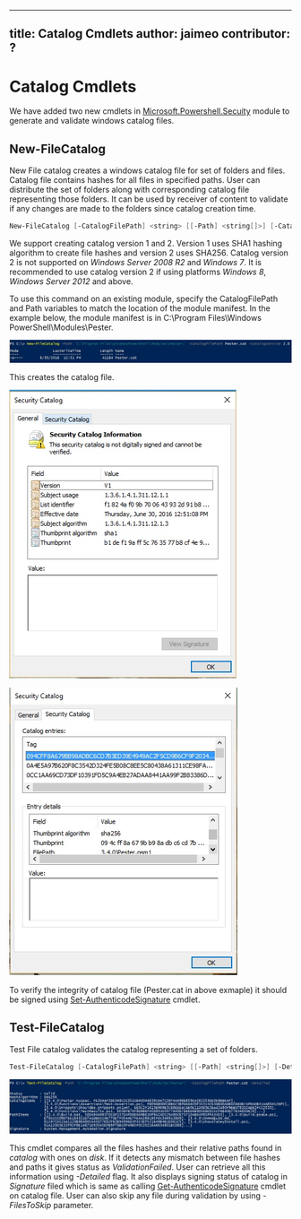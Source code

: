 
---
title: Catalog Cmdlets
author:  jaimeo
contributor: ?
---
# Catalog Cmdlets  

We have added two new cmdlets in [Microsoft.Powershell.Secuity](https://technet.microsoft.com/en-us/library/hh847877.aspx) module to generate and validate windows catalog files.  

New-FileCatalog 
--------------------------------

New File catalog creates a windows catalog file for set of folders and files. Catalog file contains hashes for all files in specified paths. User can distribute the set of folders along with corresponding catalog file representing those folders. It can be used by receiver of content to validate if any changes are made to the folders since catalog creation time.    

```PowerShell
New-FileCatalog [-CatalogFilePath] <string> [[-Path] <string[]>] [-CatalogVersion <int>] [-WhatIf] [-Confirm] [<CommonParameters>]
```
We support creating catalog version 1 and 2. Version 1 uses SHA1 hashing algorithm to create file hashes and version 2 uses SHA256. Catalog version 2 is not supported on *Windows Server 2008 R2* and *Windows 7*. It is recommended to use catalog version 2 if using platforms *Windows 8*, *Windows Server 2012* and above.  

To use this command on an existing module, specify the CatalogFilePath and Path variables to match the location of the module manifest. In the example below, the module manifest is in C:\Program Files\Windows PowerShell\Modules\Pester. 

![](../../images/NewFileCatalog.jpg)

This creates the catalog file. 

![](../../images/CatalogFile1.jpg)  

![](../../images/CatalogFile2.jpg) 

To verify the integrity of catalog file (Pester.cat in above exmaple) it should be signed using [Set-AuthenticodeSignature](https://technet.microsoft.com/library/hh849819.aspx) cmdlet.   


Test-FileCatalog 
--------------------------------

Test File catalog validates the catalog representing a set of folders. 

```PowerShell
Test-FileCatalog [-CatalogFilePath] <string> [[-Path] <string[]>] [-Detailed] [-FilesToSkip <string[]>] [-WhatIf] [-Confirm] [<CommonParameters>]
```

![](../../images/TestFileCatalog.jpg)

This cmdlet compares all the files hashes and their relative paths found in *catalog* with ones on *disk*. If it detects any mismatch between file hashes and paths it gives status as *ValidationFailed*. User can retrieve all this information using *-Detailed* flag. It also displays signing status of catalog in *Signature* filed which is same as calling [Get-AuthenticodeSignature](https://technet.microsoft.com/en-us/library/hh849805.aspx) cmdlet on catalog file. 
User can also skip any file during validation by using *-FilesToSkip* parameter. 

